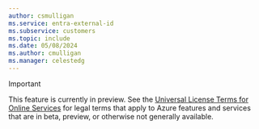 ```yaml
---
author: csmulligan
ms.service: entra-external-id
ms.subservice: customers
ms.topic: include
ms.date: 05/08/2024
ms.author: cmulligan
ms.manager: celestedg
---
```

> [!IMPORTANT]
> This feature is currently in preview. See the [Universal License Terms for Online Services](https://www.microsoft.com/licensing/terms/product/ForOnlineServices/all) for legal terms that apply to Azure features and services that are in beta, preview, or otherwise not generally available.